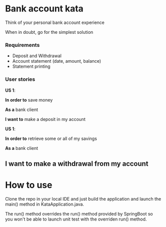 # Bank account kata

Think of your personal bank account experience

When in doubt, go for the simplest solution

### Requirements
- Deposit and Withdrawal
- Account statement (date, amount, balance)
- Statement printing

### User stories
**US 1**:

**In order to** save money

**As a** bank client

**I want to** make a deposit in my account

**US 1**:

**In order to** retrieve some or all of my savings

**As a** bank client

**I want to** make a withdrawal from my account
----------------------------------------------------------------------------------
# How to use

Clone the repo in your local IDE and just build the application and launch the main() method in KataApplication.java.

The run() method overrides the run() method provided by SpringBoot so you won't be able to launch unit test with the overriden run() method.
